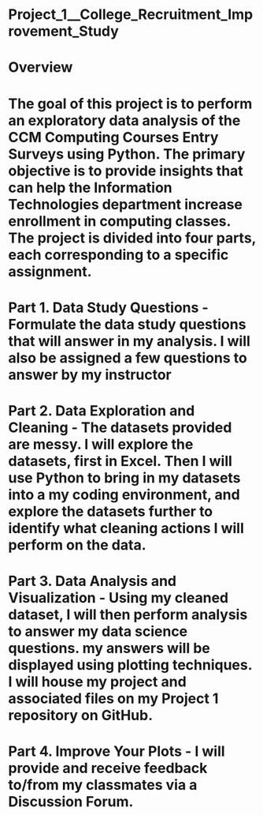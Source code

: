 # Project_1__College_Recruitment_Improvement_Study

# Overview

# The goal of this project is to perform an exploratory data analysis of the CCM Computing Courses Entry Surveys using Python. The primary objective is to provide insights that can help the Information Technologies department increase enrollment in computing classes. The project is divided into four parts, each corresponding to a specific assignment.

# Part 1.  Data Study Questions - Formulate the data study questions that will answer in my analysis.  I will also be assigned a few questions to answer by my instructor

# Part 2.  Data Exploration and Cleaning - The datasets provided are messy.  I will explore the datasets, first in Excel. Then I will use Python to bring in my datasets into a my coding environment, and explore the datasets further to identify what cleaning actions I will perform on the data.

# Part 3.  Data Analysis and Visualization - Using my cleaned dataset, I will then perform analysis to answer my data science questions.  my answers will be displayed using plotting techniques.  I will house my project and associated files on my Project 1 repository on GitHub.

# Part 4.  Improve Your Plots - I will provide and receive feedback to/from my classmates via a Discussion Forum.
